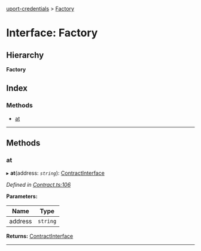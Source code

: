 [uport-credentials](../README.md) > [Factory](../interfaces/factory.md)

# Interface: Factory

## Hierarchy

**Factory**

## Index

### Methods

* [at](factory.md#at)

---

## Methods

<a id="at"></a>

###  at

▸ **at**(address: *`string`*): [ContractInterface](contractinterface.md)

*Defined in [Contract.ts:106](https://github.com/uport-project/uport-credentials/blob/c498e74/src/Contract.ts#L106)*

**Parameters:**

| Name | Type |
| ------ | ------ |
| address | `string` |

**Returns:** [ContractInterface](contractinterface.md)

___

